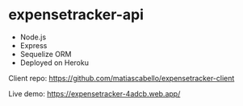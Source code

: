 # expensetracker-api

- Node.js
- Express
- Sequelize ORM
- Deployed on Heroku

Client repo: https://github.com/matiascabello/expensetracker-client

Live demo: https://expensetracker-4adcb.web.app/
